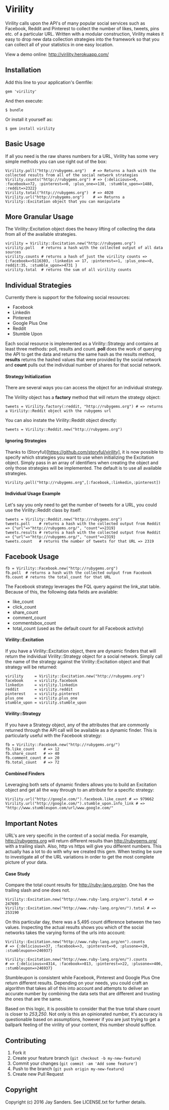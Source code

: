 # Virility

Virility calls upon the API's of many popular social services such as Facebook, Reddit and Pinterest to collect the number of likes, tweets, pins etc. of a particular URL.  Written with a modular construction, Virility makes it easy to drop new data collection strategies into the framework so that you can collect all of your statistics in one easy location.

View a demo online: http://virility.herokuapp.com/

## Installation

Add this line to your application's Gemfile:

    gem 'virility'

And then execute:

    $ bundle

Or install it yourself as:

    $ gem install virility

## Basic Usage

If all you need is the raw shares numbers for a URL, Virility has some very simple methods you can use right out of the box:

    Virility.poll("http://rubygems.org")   # => Returns a hash with the collected results from all of the social network strategies
    Virility.counts("http://rubygems.org") # => {:delicious=>0, :facebook=>72, :pinterest=>0, :plus_one=>138, :stumble_upon=>1488, :reddit=>2322}
    Virility.total("http://rubygems.org")  # => 4020
    Virility.url("http://rubygems.org")    # => Returns a Virility::Excitation object that you can manipulate

## More Granular Usage

The Virility::Excitation object does the heavy lifting of collecting the data from all of the available strategies.

    virility = Virility::Excitation.new("http://rubygems.org")
    virility.poll   # returns a hash with the collected output of all data sources
    virility.counts # returns a hash of just the virility counts => {:facebook=>5116303, :linkedin => 17, :pinterest=>1, :plus_one=>8, reddit:35, :stumble_upon=>4731 }
    virility.total  # returns the sum of all virility counts

## Individual Strategies

Currently there is support for the following social resources:
* Facebook
* Linkedin
* Pinterest
* Google Plus One
* Reddit
* Stumble Upon

Each social resource is implemented as a Virility::Strategy and contains at least three methods: poll, results and count.  __poll__ does the work of querying the API to get the data and returns the same hash as the results method, __results__ returns the hashed values that were provided by the social network and __count__ pulls out the individual number of shares for that social network.

#### Strategy Initialization

There are several ways you can access the object for an individual strategy.

The Virility object has a __factory__ method that will return the strategy object:

    tweets = Virility.factory(:reddit, "http://rubygems.org") # => returns a Virility::Reddit object with the rubygems url

You can also instate the Virility::Reddit object directly:

    tweets = Virility::Reddit.new("http://rubygems.org")

#### Ignoring Strategies

Thanks to (Storyful)[https://github.com/storyful/virility], it is now possible to specify which strategies you want to use when initializing the Excitation object. Simply pass in an array of identifiers when creating the object and only those strategies will be implemented. The default is to use all available strategies.

    Virility.poll("http://rubygems.org",[:facebook,:linkedin,:pinterest])

#### Individual Usage Example

Let's say you only need to get the number of tweets for a URL, you could use the Virility::Reddit class by itself:

    tweets = Virility::Reddit.new("http://rubygems.org")
    tweets.poll    # returns a hash with the collected output from Reddit => {"url"=>"http://rubygems.org/", "count"=>2319}
    tweets.results # returns a hash with the collected output from Reddit => {"url"=>"http://rubygems.org/", "count"=>2319}
    tweets.count   # returns the number of tweets for that URL => 2319

## Facebook Usage

    fb = Virility::Facebook.new("http://rubygems.org")
    fb.poll  # returns a hash with the collected output from Facebook
    fb.count # returns the total_count for that URL

The Facebook strategy leverages the FQL query against the link_stat table. Because of this, the following data fields are available:
* like_count
* click_count
* share_count
* comment_count
* commentsbox_count
* total_count (used as the default count for all Facebook activity)

#### Virility::Excitation

If you have a Virility::Excitation object, there are dynamic finders that will return the individual Virility::Strategy object for a social network. Simply call the name of the strategy against the Virility::Excitation object and that strategy will be returned:

    virility     = Virility::Excitation.new("http://rubygems.org")
    facebook     = virility.facebook
    linkedin     = virility.linkedin
    reddit       = virility.reddit
    pinterest    = virility.pinterest
    plus_one     = virility.plus_one
    stumble_upon = virility.stumble_upon

#### Virility::Strategy

If you have a Strategy object, any of the attributes that are commonly returned through the API call will be available as a dynamic finder.  This is particularly useful with the Facebook strategy:

    fb = Virility::Facebook.new("http://rubygems.org/")
    fb.like_count    # => 12
    fb.share_count   # => 40
    fb.comment_count # => 20
    fb.total_count   # => 72

#### Combined Finders

Leveraging both sets of dynamic finders allows you to build an Excitation object and get all the way through to an attribute for a specific strategy:

    Virility.url("http://google.com/").facebook.like_count # => 979662
    Virility.url("http://google.com/").stumble_upon.info_link # => "http://www.stumbleupon.com/url/www.google.com/"

## Important Notes

URL's are very specific in the context of a social media.  For example, http://rubygems.org will return different results than http://rubygems.org/ with a trailing slash.  Also, http vs https will give you different numbers. This actually has a lot to do with why we created this gem.  When testing be sure to investigate all of the URL variations in order to get the most complete picture of your data.

#### Case Study

Compare the total count results for http://ruby-lang.org/en. One has the trailing slash and one does not.

    Virility::Excitation.new("http://www.ruby-lang.org/en").total # => 247695
    Virility::Excitation.new("http://www.ruby-lang.org/en/").total # => 253190

On this particular day, there was a 5,495 count difference between the two values. Inspecting the actual results shows you which of the social networks takes the varying forms of the urls into account:

    Virility::Excitation.new("http://www.ruby-lang.org/en").counts
    # => {:delicious=>37, :facebook=>3, :pinterest=>0, :plusone=>20, :stumbleupon=>246937}

    Virility::Excitation.new("http://www.ruby-lang.org/en/").counts
    # => {:delicious=>4314, :facebook=>813, :pinterest=>22, :plusone=>406, :stumbleupon=>246937}

Stumbleupon is consistent while Facebook, Pinterest and Google Plus One return different results. Depending on your needs, you could craft an algorithm that takes all of this into account and attempts to deliver an accurate number by combining the data sets that are different and trusting the ones that are the same.

Based on this logic, it is possible to consider that the true total share count is closer to _253,250_. Not only is this an opinionated number, it's accuracy is questionable based on assumptions, however if you are just trying to get a ballpark feeling of the virility of your content, this number should suffice.

## Contributing

1. Fork it
2. Create your feature branch (`git checkout -b my-new-feature`)
3. Commit your changes (`git commit -am 'Add some feature'`)
4. Push to the branch (`git push origin my-new-feature`)
5. Create new Pull Request

## Copyright

Copyright (c) 2016 Jay Sanders. See LICENSE.txt for
further details.
